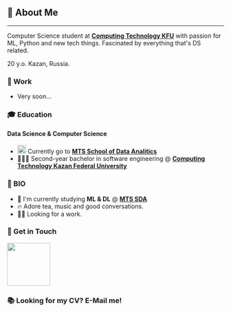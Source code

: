 ## 🌱 About Me

---

Computer Science student at [**Computing Technology KFU**](https://kpfu.ru/computing-technology) with passion for ML, Python and new tech things. Fascinated by everything that's DS related. 

20 y.o.
Kazan, Russia.


### 🦾 Work

- Very soon...

### 🎓 Education

#### Data Science & Computer Science

- <a href="https://www.teta.mts.ru/analytics" target="_blank"><img src='https://play-lh.googleusercontent.com/xqEyND_gIVqw8CXU7f4EJ3VTXY1_vgXRP2Ts8-p1BymH5e7DhFB2yWTemUFi3sBZsOoq' width=20></a> Currently go to [**MTS School of Data Analitics**](https://www.teta.mts.ru/analytics)
- 🙋🏻‍♂️ Second-year bachelor in software engineering @ [**Computing Technology Kazan Federal University**](https://www.teta.mts.ru/analytics)

### 👾 BIO

- 🔭 I'm currently studying **ML & DL** @ [**MTS SDA**](https://www.teta.mts.ru/analytics)
- 🔥 Adore tea, music and good conversations. 
- 💪🏻 Looking for a work.

### 📧 Get in Touch
<a href="https://t.me/pavelkochkin1" target="_blank"><img src='https://logos-world.net/wp-content/uploads/2021/03/Telegram-Symbol.png' width=100></a>

### 📚 Looking for my CV? E-Mail me!
